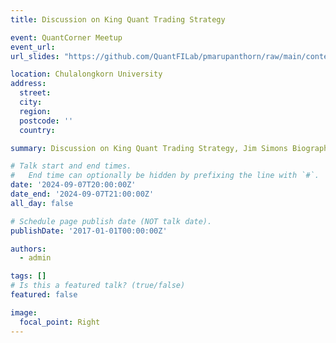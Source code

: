 ```yaml
---
title: Discussion on King Quant Trading Strategy

event: QuantCorner Meetup
event_url: 
url_slides: "https://github.com/QuantFILab/pmarupanthorn/raw/main/content/event/Jim/Quant_Meetup_Jim_Simons.pdf"

location: Chulalongkorn University
address:
  street:
  city: 
  region: 
  postcode: ''
  country: 

summary: Discussion on King Quant Trading Strategy, Jim Simons Biography, and Guideline for Money Formula

# Talk start and end times.
#   End time can optionally be hidden by prefixing the line with `#`.
date: '2024-09-07T20:00:00Z'
date_end: '2024-09-07T21:00:00Z'
all_day: false

# Schedule page publish date (NOT talk date).
publishDate: '2017-01-01T00:00:00Z'

authors:
  - admin

tags: []
# Is this a featured talk? (true/false)
featured: false

image:
  focal_point: Right
---
```



